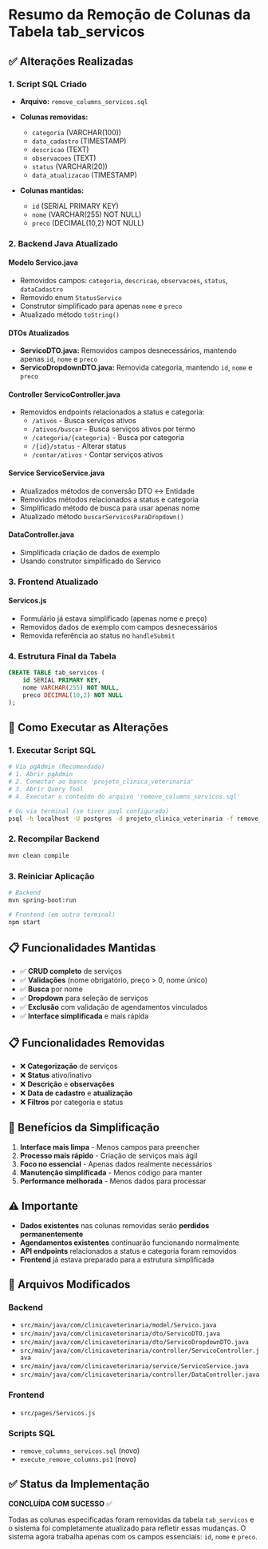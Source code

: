 # Resumo da Remoção de Colunas da Tabela tab_servicos

## ✅ Alterações Realizadas

### 1. **Script SQL Criado**
- **Arquivo:** `remove_columns_servicos.sql`
- **Colunas removidas:**
  - `categoria` (VARCHAR(100))
  - `data_cadastro` (TIMESTAMP)
  - `descricao` (TEXT)
  - `observacoes` (TEXT)
  - `status` (VARCHAR(20))
  - `data_atualizacao` (TIMESTAMP)

- **Colunas mantidas:**
  - `id` (SERIAL PRIMARY KEY)
  - `nome` (VARCHAR(255) NOT NULL)
  - `preco` (DECIMAL(10,2) NOT NULL)

### 2. **Backend Java Atualizado**

#### **Modelo Servico.java**
- Removidos campos: `categoria`, `descricao`, `observacoes`, `status`, `dataCadastro`
- Removido enum `StatusServico`
- Construtor simplificado para apenas `nome` e `preco`
- Atualizado método `toString()`

#### **DTOs Atualizados**
- **ServicoDTO.java:** Removidos campos desnecessários, mantendo apenas `id`, `nome` e `preco`
- **ServicoDropdownDTO.java:** Removida categoria, mantendo `id`, `nome` e `preco`

#### **Controller ServicoController.java**
- Removidos endpoints relacionados a status e categoria:
  - `/ativos` - Busca serviços ativos
  - `/ativos/buscar` - Busca serviços ativos por termo
  - `/categoria/{categoria}` - Busca por categoria
  - `/{id}/status` - Alterar status
  - `/contar/ativos` - Contar serviços ativos

#### **Service ServicoService.java**
- Atualizados métodos de conversão DTO ↔ Entidade
- Removidos métodos relacionados a status e categoria
- Simplificado método de busca para usar apenas nome
- Atualizado método `buscarServicosParaDropdown()`

#### **DataController.java**
- Simplificada criação de dados de exemplo
- Usando construtor simplificado do Servico

### 3. **Frontend Atualizado**

#### **Servicos.js**
- Formulário já estava simplificado (apenas nome e preço)
- Removidos dados de exemplo com campos desnecessários
- Removida referência ao status no `handleSubmit`

### 4. **Estrutura Final da Tabela**

```sql
CREATE TABLE tab_servicos (
    id SERIAL PRIMARY KEY,
    nome VARCHAR(255) NOT NULL,
    preco DECIMAL(10,2) NOT NULL
);
```

## 🚀 Como Executar as Alterações

### 1. **Executar Script SQL**
```bash
# Via pgAdmin (Recomendado)
# 1. Abrir pgAdmin
# 2. Conectar ao banco 'projeto_clinica_veterinaria'
# 3. Abrir Query Tool
# 4. Executar o conteúdo do arquivo 'remove_columns_servicos.sql'

# Ou via terminal (se tiver psql configurado)
psql -h localhost -U postgres -d projeto_clinica_veterinaria -f remove_columns_servicos.sql
```

### 2. **Recompilar Backend**
```bash
mvn clean compile
```

### 3. **Reiniciar Aplicação**
```bash
# Backend
mvn spring-boot:run

# Frontend (em outro terminal)
npm start
```

## 📋 Funcionalidades Mantidas

- ✅ **CRUD completo** de serviços
- ✅ **Validações** (nome obrigatório, preço > 0, nome único)
- ✅ **Busca** por nome
- ✅ **Dropdown** para seleção de serviços
- ✅ **Exclusão** com validação de agendamentos vinculados
- ✅ **Interface simplificada** e mais rápida

## 📋 Funcionalidades Removidas

- ❌ **Categorização** de serviços
- ❌ **Status** ativo/inativo
- ❌ **Descrição** e **observações**
- ❌ **Data de cadastro** e **atualização**
- ❌ **Filtros** por categoria e status

## 🎯 Benefícios da Simplificação

1. **Interface mais limpa** - Menos campos para preencher
2. **Processo mais rápido** - Criação de serviços mais ágil
3. **Foco no essencial** - Apenas dados realmente necessários
4. **Manutenção simplificada** - Menos código para manter
5. **Performance melhorada** - Menos dados para processar

## ⚠️ Importante

- **Dados existentes** nas colunas removidas serão **perdidos permanentemente**
- **Agendamentos existentes** continuarão funcionando normalmente
- **API endpoints** relacionados a status e categoria foram removidos
- **Frontend** já estava preparado para a estrutura simplificada

## 📁 Arquivos Modificados

### Backend
- `src/main/java/com/clinicaveterinaria/model/Servico.java`
- `src/main/java/com/clinicaveterinaria/dto/ServicoDTO.java`
- `src/main/java/com/clinicaveterinaria/dto/ServicoDropdownDTO.java`
- `src/main/java/com/clinicaveterinaria/controller/ServicoController.java`
- `src/main/java/com/clinicaveterinaria/service/ServicoService.java`
- `src/main/java/com/clinicaveterinaria/controller/DataController.java`

### Frontend
- `src/pages/Servicos.js`

### Scripts SQL
- `remove_columns_servicos.sql` (novo)
- `execute_remove_columns.ps1` (novo)

## ✅ Status da Implementação

**CONCLUÍDA COM SUCESSO** ✅

Todas as colunas especificadas foram removidas da tabela `tab_servicos` e o sistema foi completamente atualizado para refletir essas mudanças. O sistema agora trabalha apenas com os campos essenciais: `id`, `nome` e `preco`.
